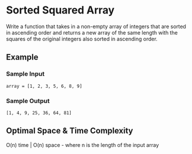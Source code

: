 # Sorted Squared Array

Write a function that takes in a non-empty array of integers that are sorted in ascending order and returns a new array of the same length with the squares of the original integers also sorted in ascending order.

## Example

### Sample Input

```
array = [1, 2, 3, 5, 6, 8, 9]
```

### Sample Output

```
[1, 4, 9, 25, 36, 64, 81]
```

## Optimal Space & Time Complexity

O(n) time | O(n) space - where n is the length of the input array